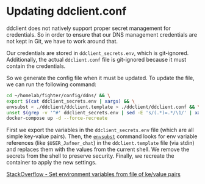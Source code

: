# Updating ddclient.conf
ddclient does not natively support proper secret management for credentials. So in order to ensure that our DNS management credentials are not kept in Git, we have to work around that. 

Our credentials are stored in `ddclient_secrets.env`, which is git-ignored. Additionally, the actual `ddclient.conf` file is git-ignored because it must contain the credentials. 

So we generate the config file when it must be updated. To update the file, we can run the following command:  

```bash
cd ~/homelab/fighter/config/ddns/ && \
export $(cat ddclient_secrets.env | xargs) && \
envsubst < ./ddclient/ddclient.template > ./ddclient/ddclient.conf && \
unset $(grep -v '^#' ddclient_secrets.env | sed -E 's/(.*)=.*/\1/' | xargs) && \
docker-compose up -d --force-recreate
```

First we export the variables in the `ddclient_secrets.env` file (which are all simple key-value pairs). Then, the [`envsubst`](https://www.baeldung.com/linux/envsubst-command) command looks for env variable references (like `$USER_Jafner_chat`) in the `ddclient.template` file (via stdin) and replaces them with the values from the current shell. We remove the secrets from the shell to preserve security. Finally, we recreate the container to apply the new settings.

[StackOverflow - Set environment variables from file of ke/value pairs](https://stackoverflow.com/questions/19331497/set-environment-variables-from-file-of-key-value-pairs)
